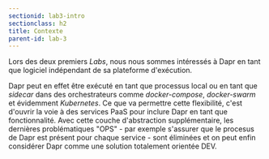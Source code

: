 ```yaml
---
sectionid: lab3-intro
sectionclass: h2
title: Contexte
parent-id: lab-3
---
```


Lors des deux premiers *Labs*, nous nous sommes intéressés à Dapr en tant que logiciel indépendant de sa plateforme d'exécution.

Dapr peut en effet être exécuté en tant que processus local ou en tant que *sidecar* dans des orchestrateurs comme *docker-compose*, *docker-swarm* et évidemment *Kubernetes*. Ce que va permettre cette flexibilité, c'est d'ouvrir la voie à des services PaaS pour inclure Dapr en tant que fonctionnalité. Avec cette couche d'abstraction supplémentaire, les dernières problématiques "OPS" - par exemple s'assurer que le procesus de Dapr est présent pour chaque service - sont éliminées et on peut enfin considérer Dapr comme une solution totalement orientée DEV.

